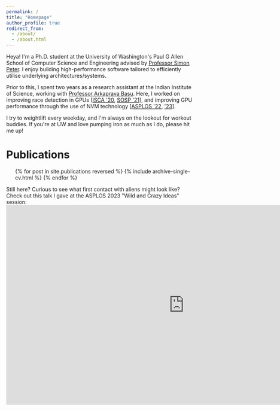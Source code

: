 ```yaml
---
permalink: /
title: "Homepage"
author_profile: true
redirect_from: 
  - /about/
  - /about.html
---
```


Heya! I'm a Ph.D. student at the University of Washington's Paul G Allen School of Computer Science and Engineering advised by [Professor Simon Peter](https://homes.cs.washington.edu/~simpeter/). I enjoy building high-performance software tailored to efficiently utilise underlying architectures/systems.

Prior to this, I spent two years as a research assistant at the Indian Institute of Science, working with [Professor Arkaprava Basu](https://www.csa.iisc.ac.in/~arkapravab/). Here, I worked on improving race detection in GPUs [[ISCA '20](https://dl.acm.org/doi/10.1109/ISCA45697.2020.00088), [SOSP '21](https://dl.acm.org/doi/10.1145/3477132.3483545)], and improving GPU performance through the use of NVM technology [[ASPLOS '22](https://dl.acm.org/doi/abs/10.1145/3503222.3507758), ['23](https://dl.acm.org/doi/10.1145/3575693.3575749)].

I try to weightlift every weekday, and I'm always on the lookout for workout buddies. If you're at UW and love pumping iron as much as I do, please hit me up!

Publications
======
  <ul>{% for post in site.publications reversed %}
    {% include archive-single-cv.html %}
  {% endfor %}</ul>

<p class="divider__line"></p>
Still here? Curious to see what first contact with aliens might look like? <br>
Check out this talk I gave at the ASPLOS 2023 "Wild and Crazy Ideas" session:
<iframe width="950" height="534" src="https://www.youtube.com/embed/U4_0PmbEYSY" title="[ASPLOS 2023 WACI] Herding LLaMaS: Using LLMs as an OS Module" frameborder="0" allow="accelerometer; autoplay; clipboard-write; encrypted-media; gyroscope; picture-in-picture; web-share" allowfullscreen></iframe>